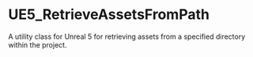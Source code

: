 # UE5_RetrieveAssetsFromPath
A utility class for Unreal 5 for retrieving assets from a specified directory within the project.
